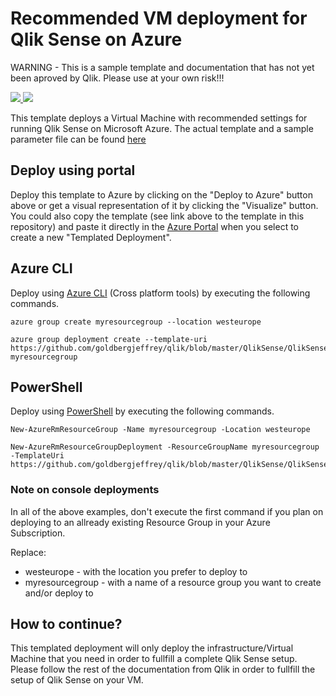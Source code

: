 # Recommended VM deployment for Qlik Sense on Azure 
WARNING - This is a sample template and documentation that has not yet been aproved by Qlik. Please use at your own risk!!!

<a href="https://portal.azure.com/#create/Microsoft.Template/uri/https%3A%2F%2Fgithub.com%2Fgoldbergjeffrey%2Fqlik%2Fblob%2Fmaster%2FQlikSense%2FQlikSenseAzure%2FTemplates%2Fazuredeploy.json" target="_blank">
    <img src="http://azuredeploy.net/deploybutton.png"/>
</a>
<a href="http://armviz.io/#/?load=https%3A%2F%2Fgithub.com%2Fgoldbergjeffrey%2Fqlik%2Fblob%2Fmaster%2FQlikSense%2FQlikSenseAzure%2FTemplates%2Fazuredeploy.json" target="_blank">
    <img src="http://armviz.io/visualizebutton.png"/>
</a>


This template deploys a Virtual Machine with recommended settings for running Qlik Sense on Microsoft Azure. The actual template and a sample parameter file can be found [here](QlikSense/QlikSenseAzure/Templates)

## Deploy using portal

Deploy this template to Azure by clicking on the "Deploy to Azure" button above or get a visual representation of it by clicking the "Visualize" button. You could also copy the template (see link above to the template in this repository) and paste it directly in the [Azure Portal](https://portal.azure.com) when you select to create a new "Templated Deployment".


## Azure CLI

Deploy using [Azure CLI](https://azure.microsoft.com/en-us/documentation/articles/xplat-cli-install/) (Cross platform tools) by executing the following commands.

~~~~
azure group create myresourcegroup --location westeurope

azure group deployment create --template-uri https://github.com/goldbergjeffrey/qlik/blob/master/QlikSense/QlikSenseAzure/Templates/azuredeploy.json myresourcegroup
~~~~

## PowerShell

Deploy using [PowerShell]() by executing the following commands.

~~~~
New-AzureRmResourceGroup -Name myresourcegroup -Location westeurope

New-AzureRmResourceGroupDeployment -ResourceGroupName myresourcegroup -TemplateUri https://github.com/goldbergjeffrey/qlik/blob/master/QlikSense/QlikSenseAzure/Templates/azuredeploy.json
~~~~

### Note on console deployments

In all of the above examples, don't execute the first command if you plan on deploying to an allready existing Resource Group in your Azure Subscription.

Replace:

* westeurope - with the location you prefer to deploy to
* myresourcegroup - with a name of a resource group you want to create and/or deploy to

## How to continue?

This templated deployment will only deploy the infrastructure/Virtual Machine that you need in order to fullfill a complete Qlik Sense setup. Please follow the rest of the documentation from Qlik in order to fullfill the setup of Qlik Sense on your VM.
